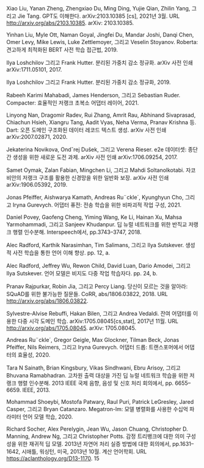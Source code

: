 Xiao Liu, Yanan Zheng, Zhengxiao Du, Ming Ding, Yujie Qian, Zhilin Yang, 그리고 Jie Tang. GPT도 이해한다. arXiv:2103.10385 [cs], 2021년 3월. URL http://arxiv.org/abs/2103.10385. arXiv: 2103.10385.

Yinhan Liu, Myle Ott, Naman Goyal, Jingfei Du, Mandar Joshi, Danqi Chen, Omer Levy, Mike Lewis, Luke Zettlemoyer, 그리고 Veselin Stoyanov. Roberta: 견고하게 최적화된 BERT 사전 학습 접근법, 2019.

Ilya Loshchilov 그리고 Frank Hutter. 분리된 가중치 감소 정규화. arXiv 사전 인쇄 arXiv:1711.05101, 2017.

Ilya Loshchilov 그리고 Frank Hutter. 분리된 가중치 감소 정규화, 2019.

Rabeeh Karimi Mahabadi, James Henderson, 그리고 Sebastian Ruder. Compacter: 효율적인 저랭크 초복소 어댑터 레이어, 2021.

Linyong Nan, Dragomir Radev, Rui Zhang, Amrit Rau, Abhinand Sivaprasad, Chiachun Hsieh, Xiangru Tang, Aadit Vyas, Neha Verma, Pranav Krishna 등. Dart: 오픈 도메인 구조화된 데이터 레코드 텍스트 생성. arXiv 사전 인쇄 arXiv:2007.02871, 2020.

Jekaterina Novikova, Ondˇrej Dušek, 그리고 Verena Rieser. e2e 데이터셋: 종단 간 생성을 위한 새로운 도전 과제. arXiv 사전 인쇄 arXiv:1706.09254, 2017.

Samet Oymak, Zalan Fabian, Mingchen Li, 그리고 Mahdi Soltanolkotabi. 자코비안의 저랭크 구조를 활용한 신경망을 위한 일반화 보장. arXiv 사전 인쇄 arXiv:1906.05392, 2019.

Jonas Pfeiffer, Aishwarya Kamath, Andreas Ru¨ckle´, Kyunghyun Cho, 그리고 Iryna Gurevych. 어댑터 퓨전: 전송 학습을 위한 비파괴적 작업 구성, 2021.

Daniel Povey, Gaofeng Cheng, Yiming Wang, Ke Li, Hainan Xu, Mahsa Yarmohammadi, 그리고 Sanjeev Khudanpur. 딥 뉴럴 네트워크를 위한 반직교 저랭크 행렬 인수분해. Interspeech에서, pp.3743–3747, 2018.

Alec Radford, Karthik Narasimhan, Tim Salimans, 그리고 Ilya Sutskever. 생성적 사전 학습을 통한 언어 이해 향상. pp. 12, a.

Alec Radford, Jeffrey Wu, Rewon Child, David Luan, Dario Amodei, 그리고 Ilya Sutskever. 언어 모델은 비지도 다중 작업 학습자다. pp. 24, b.

Pranav Rajpurkar, Robin Jia, 그리고 Percy Liang. 당신이 모르는 것을 알아라: SQuAD를 위한 불가능한 질문들. CoRR, abs/1806.03822, 2018. URL http://arxiv.org/abs/1806.03822.

Sylvestre-Alvise Rebuffi, Hakan Bilen, 그리고 Andrea Vedaldi. 잔여 어댑터를 이용한 다중 시각 도메인 학습. arXiv:1705.08045[cs,stat], 2017년 11월. URL http://arxiv.org/abs/1705.08045. arXiv: 1705.08045.

Andreas Ru¨ckle´, Gregor Geigle, Max Glockner, Tilman Beck, Jonas Pfeiffer, Nils Reimers, 그리고 Iryna Gurevych. 어댑터 드롭: 트랜스포머에서 어댑터의 효율성, 2020.

Tara N Sainath, Brian Kingsbury, Vikas Sindhwani, Ebru Arisoy, 그리고 Bhuvana Ramabhadran. 고차원 출력 대상을 가진 딥 뉴럴 네트워크 학습을 위한 저랭크 행렬 인수분해. 2013 IEEE 국제 음향, 음성 및 신호 처리 회의에서, pp. 6655–6659. IEEE, 2013.

Mohammad Shoeybi, Mostofa Patwary, Raul Puri, Patrick LeGresley, Jared Casper, 그리고 Bryan Catanzaro. Megatron-lm: 모델 병렬화를 사용한 수십억 파라미터 언어 모델 학습, 2020.

Richard Socher, Alex Perelygin, Jean Wu, Jason Chuang, Christopher D. Manning, Andrew Ng, 그리고 Christopher Potts. 감정 트리뱅크에 대한 의미 구성성을 위한 재귀적 딥 모델. 2013년 자연어 처리 실증 방법에 대한 회의에서, pp.1631–1642, 시애틀, 워싱턴, 미국, 2013년 10월. 계산 언어학회. URL https://aclanthology.org/D13-1170. 15